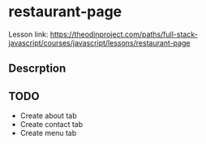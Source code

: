 # restaurant-page

Lesson link: https://theodinproject.com/paths/full-stack-javascript/courses/javascript/lessons/restaurant-page

## Descrption

## TODO

- Create about tab
- Create contact tab
- Create menu tab
